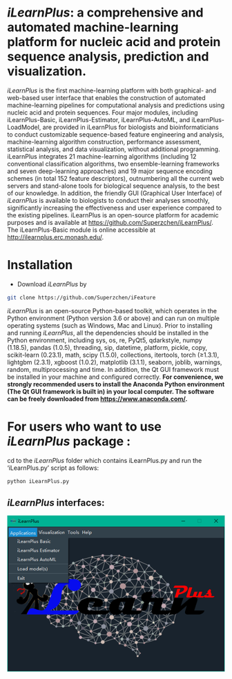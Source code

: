 # *iLearnPlus*: a comprehensive and automated machine-learning platform for nucleic acid and protein sequence analysis, prediction and visualization. 
*iLearnPlus* is the first machine-learning platform with both graphical- and web-based user interface that enables the construction of automated machine-learning pipelines for computational analysis and predictions using nucleic acid and protein sequences. Four major modules, including iLearnPlus-Basic, iLearnPlus-Estimator, iLearnPlus-AutoML, and iLearnPlus-LoadModel, are provided in iLearnPlus for biologists and bioinformaticians to conduct customizable sequence-based feature engineering and analysis, machine-learning algorithm construction, performance assessment, statistical analysis, and data visualization, without additional programming. iLearnPlus integrates 21 machine-learning algorithms (including 12 conventional classification algorithms, two ensemble-learning frameworks and seven deep-learning approaches) and 19 major sequence encoding schemes (in total 152 feature descriptors), outnumbering all the current web servers and stand-alone tools for biological sequence analysis, to the best of our knowledge. In addition, the friendly GUI (Graphical User Interface) of *iLearnPlus* is available to biologists to conduct their analyses smoothly, significantly increasing the effectiveness and user experience compared to the existing pipelines. iLearnPlus is an open-source platform for academic purposes and is available at https://github.com/Superzchen/iLearnPlus/. The iLearnPlus-Basic module is online accessible at http://ilearnplus.erc.monash.edu/.
# Installation

  - Download *iLearnPlus* by 
  ```sh
  git clone https://github.com/Superzchen/iFeature
  ```
  *iLearnPlus* is an open-source Python-based toolkit, which operates in the Python environment (Python version 3.6 or above) and can run on multiple operating systems (such as Windows, Mac and Linux). Prior to installing and running *iLearnPlus*, all the dependencies should be installed in the Python environment, including sys, os, re, PyQt5, qdarkstyle, numpy (1.18.5), pandas (1.0.5), threading, sip, datetime, platform, pickle, copy, scikit-learn (0.23.1), math, scipy (1.5.0), collections, itertools, torch (≥1.3.1), lightgbm (2.3.1), xgboost (1.0.2), matplotlib (3.1.1), seaborn,  joblib, warnings, random, multiprocessing and time. In addition, the Qt GUI framework must be installed in your machine and configured correctly. **For convenience, we strongly recommended users to install the Anaconda Python environment (The Qt GUI framework is built in) in your local computer. The software can be freely downloaded from https://www.anaconda.com/.**
# For users who want to use *iLearnPlus* package :
cd to the *iLearnPlus* folder which contains iLearnPlus.py and run the ‘iLearnPlus.py’ script as follows:
```sh
python iLearnPlus.py
```
## *iLearnPlus* interfaces:
![iLearnPlus](images/iLearnPlus.png )